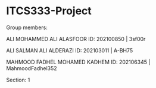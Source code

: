 # ITCS333-Project
Group members:

ALI MOHAMMED ALI ALASFOOR ID:  202100850 | 3sf00r

ALI SALMAN ALI ALDERAZI ID: 202103011 | A-BH75

MAHMOOD FADHEL MOHAMED KADHEM ID: 202106345 | MahmoodFadhel352

Section: 1
